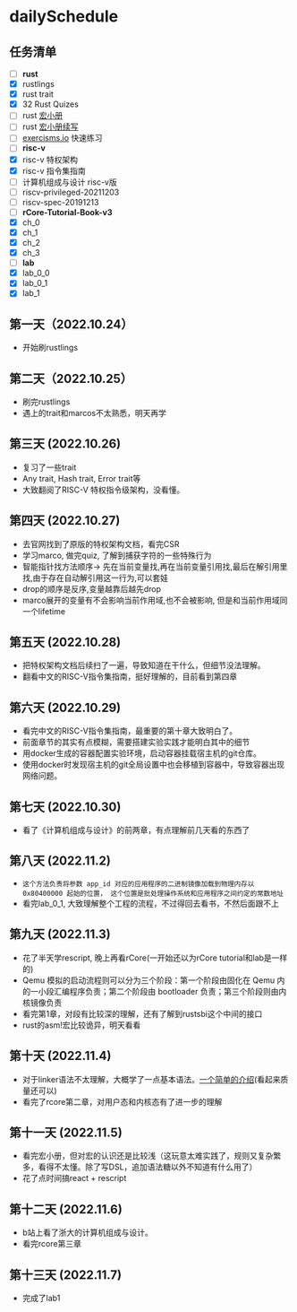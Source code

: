 # dailySchedule

## 任务清单

- [ ] **rust**
- [x] rustlings
- [x] rust trait
- [x] 32 Rust Quizes
- [ ] rust [宏小册](https://danielkeep.github.io/tlborm/book/index.html)
- [ ] rust [宏小册续写](https://veykril.github.io/tlborm/)
- [ ] [exercisms.io](https://exercism.org/) 快速练习
- [ ] **risc-v**
- [x] risc-v 特权架构
- [x] risc-v 指令集指南
- [ ] 计算机组成与设计 risc-v版
- [ ] riscv-privileged-20211203
- [ ] riscv-spec-20191213
- [ ] **rCore-Tutorial-Book-v3**
- [x] ch_0
- [x] ch_1
- [x] ch_2
- [x] ch_3
- [ ] **lab**
- [x] lab_0_0
- [x] lab_0_1
- [x] lab_1

## 第一天（2022.10.24）

- 开始刷rustlings

## 第二天（2022.10.25）

- 刷完rustlings
- 遇上的trait和marcos不太熟悉，明天再学

## 第三天 (2022.10.26)

- 复习了一些trait
- Any trait, Hash trait, Error trait等
- 大致翻阅了RISC-V 特权指令级架构，没看懂。

## 第四天 (2022.10.27)

- 去官网找到了原版的特权架构文档，看完CSR
- 学习marco, 做完quiz, 了解到捕获字符的一些特殊行为
- 智能指针找方法顺序-> 先在当前变量找,再在当前变量引用找,最后在解引用里找,由于存在自动解引用这一行为,可以套娃
- drop的顺序是反序,变量越靠后越先drop
- marco展开的变量有不会影响当前作用域,也不会被影响, 但是和当前作用域同一个lifetime

## 第五天 (2022.10.28)

- 把特权架构文档后续扫了一遍，导致知道在干什么，但细节没法理解。
- 翻看中文的RISC-V指令集指南，挺好理解的，目前看到第四章

## 第六天 (2022.10.29)

- 看完中文的RISC-V指令集指南，最重要的第十章大致明白了。
- 前面章节的其实有点模糊，需要搭建实验实践才能明白其中的细节
- 用docker生成的容器配置实验环境，启动容器挂载宿主机的git仓库。
- 使用docker时发现宿主机的git全局设置中也会移植到容器中，导致容器出现网络问题。

## 第七天 (2022.10.30)

- 看了《计算机组成与设计》的前两章，有点理解前几天看的东西了

## 第八天 (2022.11.2)

- `这个方法负责将参数 app_id 对应的应用程序的二进制镜像加载到物理内存以 0x80400000 起始的位置， 这个位置是批处理操作系统和应用程序之间约定的常数地址`
- 看完lab_0_1, 大致理解整个工程的流程，不过得回去看书，不然后面跟不上

## 第九天 (2022.11.3)

- 花了半天学rescript, 晚上再看rCore(一开始还以为rCore tutorial和lab是一样的)
- Qemu 模拟的启动流程则可以分为三个阶段：第一个阶段由固化在 Qemu 内的一小段汇编程序负责；第二个阶段由 bootloader 负责；第三个阶段则由内核镜像负责
- 看完第1章，对段有比较深的理解，还有了解到rustsbi这个中间的接口
- rust的asm!宏比较诡异，明天看看

## 第十天 (2022.11.4)

- 对于linker语法不太理解，大概学了一点基本语法。[一个简单的介绍](https://blog.csdn.net/m0_47799526/article/details/108765403)(看起来质量还可以)
- 看完了rcore第二章，对用户态和内核态有了进一步的理解

## 第十一天 (2022.11.5)

- 看完宏小册，但对宏的认识还是比较浅（这玩意太难实践了，规则又复杂繁多，看得不太懂。除了写DSL，追加语法糖以外不知道有什么用了）
- 花了点时间搞react + rescript

## 第十二天 (2022.11.6)

- b站上看了浙大的计算机组成与设计。
- 看完rcore第三章

## 第十三天 (2022.11.7)

- 完成了lab1
